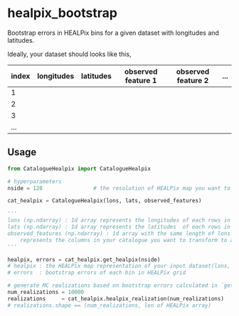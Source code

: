 # healpix_bootstrap

Bootstrap errors in HEALPix bins for a given dataset with longitudes and latitudes.

Ideally, your dataset should looks like this, 

| index | longitudes | latitudes | observed feature 1 | observed feature 2 | ... |
| ----- | ---------- | --------- | ------------------ | ------------------ | --- |
| 1     |            |           |                    |                    |     |
| 2     |            |           |                    |                    |     |
| 3     |            |           |                    |                    |     |
| ...   |            |           |                    |                    |     |

## Usage

```python
from CatalogueHealpix import CatalogueHealpix

# hyperparameters
nside = 128                # the resolution of HEALPix map you want to generate

cat_healpix = CatalogueHealpix(lons, lats, observed_features)

'''
lons (np.ndarray) : 1d array represents the longitudes of each rows in the catalogue.
lats (np.ndarray) : 1d array represents the latitudes  of each rows in the catalogue.
observed_features (np.ndarray) : 1d array with the same length of lons and lats, 
    represents the columns in your catalogue you want to transform to a HEALPix array.
'''

healpix, errors = cat_healpix.get_healpix(nside)
# healpix : the HEALPix map representation of your input dataset(lons, lats, features)
# errors  : bootstrap errors of each bin in HEALPix grid

# generate MC realizations based on bootstrap errors calculated in `get_healpix`
num_realizations = 10000
realizations     = cat_healpix.healpix_realization(num_realizations)
# realizations.shape == (num_realizations, len of HEALPix array)
```
